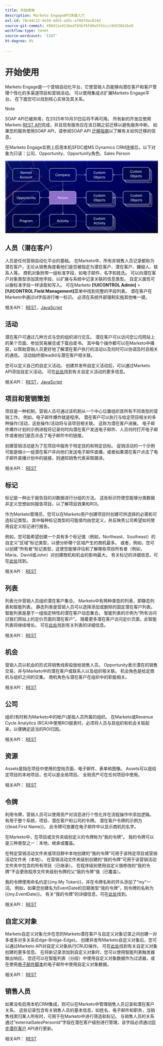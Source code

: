 ```yaml
---
title: 开始使用
description: Marketo EngageAPI快速入门
exl-id: 78c44c32-4e59-4d55-a45c-ef0d7dac814d
source-git-commit: 490411e411bed7b5b76fd9e5f41ccc9d156b2ba9
workflow-type: tm+mt
source-wordcount: '1337'
ht-degree: 0%

---
```


# 开始使用

Marketo Engage是一个营销自动化平台，它使营销人员能够向潜在客户和客户管理个性化的多渠道项目和营销活动。 可以使用集成点扩展Marketo Engage平台。 在下面您可以找到核心实体及其关系。

>[!NOTE]
>SOAP API已被弃用，在2025年10月31日后将不再可用。 所有新的开发应使用Marketo [REST API](./rest-api/rest-api.md)完成，并且现有服务应在该日期之前迁移以避免服务中断。 如果您的服务使用SOAP API，请参阅SOAP API [迁移指南](./soap-api/migration.md)以了解有关如何迁移的信息。
>

在Marketo Engage实例上启用本机SFDC或MS Dynamics CRM连接后，以下对象为只读：公司、Opportunity、Opportunity角色、Sales Person

![数据模型](assets/data_model.png)

## 人员（潜在客户）

人员是任何营销自动化平台的基础。 在Marketo中，所有非销售人员记录都称为潜在客户，无论从销售角度看他们是否被指定为潜在客户、潜在客户、嫌疑人、联系人等。 商机对象附带一组标准字段，如电子邮件、名字和姓氏。 可以向潜在客户对象类型添加其他字段，以扩展与系统中记录关联的信息类型。 自定义属性可以像标准字段一样读取和写入。 可在Marketo **[!UICONTROL Admin]** > **[!UICONTROL Field Management]**&#x200B;菜单中找到完整的字段列表。 潜在客户在Marketo中通过id字段进行唯一标识。 必须在系统外部强制实施其他唯一键。

相关API： [REST](https://developer.adobe.com/marketo-apis/api/mapi/#tag/Leads)，[JavaScript](javascript-api/lead-tracking.md#lead-tracking-api)

## 活动

潜在客户可通过几种方式与您的组织进行交互。 潜在客户可以访问您公司网站上的某个页面、参加贸易展览或下载白皮书。 其中每个操作都可以在Marketo中捕获，以帮助营销人员更好地了解潜在客户执行的活动以及何时可以协调及时且相关的通信。 活动始终按leadId与潜在客户相关联。

您可以定义自己的自定义活动。 创建并发布自定义活动后，可以通过Marketo API添加自定义活动。 可在[此处](https://experienceleague.adobe.com/en/docs/marketo/using/product-docs/administration/marketo-custom-activities/understanding-custom-activities)找到有关自定义活动的更多信息。

相关API： [REST](https://developer.adobe.com/marketo-apis/api/mapi/#tag/Activities)，[JavaScript](javascript-api/lead-tracking.md#munchkin-behavior)

## 项目和营销策划

项目是一种机制，营销人员可通过该机制从一个中心位置组织其所有不同类型的营销工作。 例如，电子邮件爆炸就是程序。 潜在客户可以执行与给定项目相关的多种操作/活动，这些操作/活动将与该项目相关联。 这称为潜在客户进展。 电子邮件爆炸计划的示例进程将记录何时向潜在客户发送电子邮件、人员何时打开电子邮件或者他们是否点击了电子邮件中的链接。

创建营销活动是为了在项目中服务于特定目的和特定目标。 促销活动的一个示例可能是缩小一组潜在客户并向他们发送电子邮件直播，或者如果潜在客户点击了电子邮件直播计划中的链接，则通知销售代表采取跟进。

相关API： [REST](https://developer.adobe.com/marketo-apis/api/mapi/#tag/Campaigns)

## 标记

标记是一种出于报告目的对数据进行分组的方法。 这些标识符使您能够分类数据并定义您想如何报告项目，以了解项目效果和ROI。

作为Marketo管理员，您可以在Marketo用户创建项目时创建可供选择的必需和可选标记类型。 其中每种标记类型的可能值均由您定义，并反映贵公司希望如何使用自定义标记进行报告。

例如，您可能希望创建一个具有多个标记值（例如，Northeast、Southeast）的自定义“区域”标记类型，以便分析哪个区域产生的商机最多。 或者，例如，您可以创建“所有者”标记类型，这使您能够评估和了解哪些项目所有者（例如，Maria、David或John）对创建商机和机会的影响最大。 有关标记的详细信息，可在[此处](https://experienceleague.adobe.com/en/docs/marketo/using/product-docs/core-marketo-concepts/programs/working-with-programs/understanding-tags)找到。

相关API： [REST](https://developer.adobe.com/marketo-apis/api/asset/)

## 列表

列表允许营销人员组织潜在客户集合。 Marketo中有两种类型的列表，即静态列表和智能列表。 静态列表是营销人员可以选择添加或删除的固定潜在客户列表。 智能列表是基于一组指定特性的潜在客户动态集合。 智能列表的示例为“所有访问过我们网站上的定价页面的潜在客户”。 随着更多潜在客户访问定价页面，此智能列表将继续增长。 可在[此处](https://experienceleague.adobe.com/zh-hans/docs/marketo/using/home)找到有关列表的详细信息。

相关API： [REST](https://developer.adobe.com/marketo-apis/api/asset/#tag/Static-Lists)

## 机会

营销人员以机会的形式将销售线索投放给销售人员。 Opportunity表示潜在的销售交易，并与Marketo中的潜在客户或联系人以及组织相关联。 机会角色是给定商机与组织之间的交集。 商机角色与潜在客户在组织中的职能相关。

相关API： [REST](https://developer.adobe.com/marketo-apis/api/mapi/#tag/Opportunities)

## 公司

组织(有时称为Marketo中的帐户)是指人员所属的组织。 在Marketo或Revenue Cycle Analytics (RCA)中使用ROI报表时，必须将人员与其组织和机会关联起来，以便确定适当的ROI归因。

相关API： [REST](https://developer.adobe.com/marketo-apis/api/mapi/#tag/Companies)

## 资源

Assets是指在项目中使用的登陆页面、电子邮件、表单和图像。 Assets可以是给定项目的本地项目，也可以是全局项目。 全局资产可在任何项目中使用。

相关API： [REST](https://developer.adobe.com/marketo-apis/api/asset/)

## 令牌

利用令牌，营销人员可以使用资产对消息进行个性化并在流程操作中添加逻辑。 有用于整个系统、项目、潜在客户和公司的令牌。 潜在客户令牌的示例为{{lead.First Name}}。 此令牌可放置在电子邮件中以显示商机的名字。

在Marketo中，在项目或文件夹级别定义的令牌称为“我的令牌”。 我的令牌可以是三种类型之一：本地、继承或覆盖。

在特定营销活动文件夹或项目群中本地创建的“我的令牌”可用于该特定项目或营销活动文件夹（本地）。 在营销活动文件夹级别创建的“我的令牌”可用于该营销活动文件夹中包含的所有项目（已继承）。 在程序级别使用自定义值修改的“我的令牌”不会更改程序文件夹级别令牌的父“我的令牌”值（已覆盖）。

我的令牌使用命名约定{{my.My Token}}，并在令牌名称的开头添加了“my”一词。 例如，如果您创建名为EventDate的日期类型“我的令牌”，则令牌的名称为{{my.EventDate}}。 有关“我的令牌”的详细信息，可在[此处](https://experienceleague.adobe.com/en/docs/marketo/using/product-docs/core-marketo-concepts/programs/tokens/understanding-my-tokens-in-a-program)找到。

相关API： [REST](https://developer.adobe.com/marketo-apis/api/asset/#tag/Tokens)

## 自定义对象

Marketo自定义对象允许在您的Marketo潜在客户与自定义对象记录之间创建一对多或多对多关系(Edge-Bridge-Edge)。 创建并发布Marketo自定义对象后，您可以通过Marketo API对自定义对象执行CRUD操作。 可在[此处](https://experienceleague.adobe.com/zh-hans/docs/marketo/using/home)找到有关自定义对象创建的更多信息。 在将新记录添加到自定义对象时，您可以使用智能列表触发器做出响应。 您还可以在智能列表（分段）中使用自定义对象数据作为过滤器，或在使用[电子邮件脚本](email-scripting.md)的电子邮件中使用自定义对象数据。

相关API： [REST](https://developer.adobe.com/marketo-apis/api/mapi/#tag/Custom-Objects)

## 销售人员

如果没有启用本机CRM集成，则可以在Marketo中管理销售人员记录和潜在客户关系。 这些记录包含有关销售人员的基本信息，如姓名、电子邮件和职务，当销售线索归某人所有时，可用于在Marketo中进行筛选和标记。 与销售人员的关系通过“externalSalesPersonId”字段在潜在客户级别进行管理，该字段必须通过[同步潜在客户](https://developer.adobe.com/marketo-apis/api/mapi/#tag/Leads/operation/syncLeadUsingPOST) API进行更新。

相关API： [REST](https://developer.adobe.com/marketo-apis/api/mapi/#tag/Sales-Persons)
